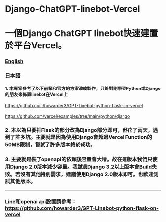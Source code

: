 # Django-ChatGPT-linebot-Vercel
# 一個Django ChatGPT linebot快速建置於平台Vercel。


### [English](https://github.com/pyfbsdk59/Django-ChatGPT-linebot-Vercel/blob/main/README_en.md)
### [日本語](https://github.com/pyfbsdk59/Django-ChatGPT-linebot-Vercel/blob/main/README_jp.md)






#### 1. 本專案參考了以下前輩和官方的方案改成製作，只針對剛學習Python或Django的朋友來佈置linebot在Vercel上

https://github.com/howarder3/GPT-Linebot-python-flask-on-vercel<br><br>
https://github.com/vercel/examples/tree/main/python/django


### 2. 本以為只要把Flask的部分改為Django部分即可，但花了兩天，遇到了許多坑。主要就是因為使用Django會超過Vercel Function的50MB限制，嘗試了許多版本終於成功。


### 3. 主要就是裝了openapi的依賴後容量會大增。故在這版本我們只使用Django 2.0版本減少容量。我試過Django 3.2以上版本會Build失敗。若沒有其他特別需求，建議使用Django 2.0版本即可。也歡迎測試其他版本。

------
### Line和openai api設置請參考： https://github.com/howarder3/GPT-Linebot-python-flask-on-vercel

